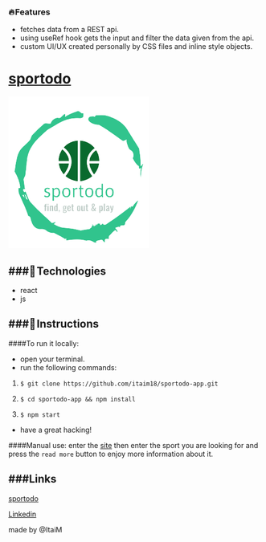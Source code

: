 ### 🔥 Features

- fetches data from a REST api.
- using useRef hook gets the input and filter the data given from the api.
- custom UI/UX created personally by CSS files and inline style objects.


# [sportodo](https://sportodo.netlify.app/)

![](https://github.com/itaim18/sportodo-app/blob/master/src/images/logo-sports.png)



###🔧 Technologies
----
- react
- js

###📃 Instructions
----
####To run it locally:
- open your terminal.
- run the following commands:
1. `$ git clone https://github.com/itaim18/sportodo-app.git`

2. `$ cd sportodo-app && npm install`

3. `$ npm start`

- have a great hacking!

####Manual use:
enter the [site](https://sportodo.netlify.app/) then enter the sport you are looking for and press the `read more` button to enjoy more information about it.

###Links
----
[sportodo](http://localhost/)

[Linkedin](http://localhost/ "link title")

[id/name]: http://link-url/
made by @ItaiM
